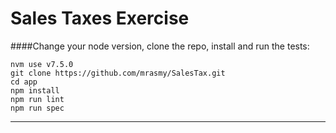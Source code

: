 # Sales Taxes Exercise

####Change your node version, clone the repo, install and run the tests:

````
nvm use v7.5.0
git clone https://github.com/mrasmy/SalesTax.git
cd app
npm install
npm run lint
npm run spec
````

___